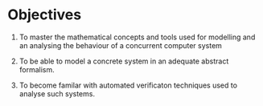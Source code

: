 # Objectives

1. To master the mathematical concepts and tools used for modelling and an analysing the behaviour of a concurrent computer system

2. To be able to model a concrete system in an adequate abstract formalism.

3. To become familar with automated verificaton techniques used to analyse such systems.
